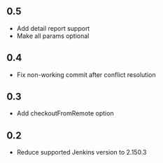 ## 0.5

- Add detail report support
- Make all params optional

## 0.4

- Fix non-working commit after conflict resolution

## 0.3

- Add checkoutFromRemote option

## 0.2

- Reduce supported Jenkins version to 2.150.3
